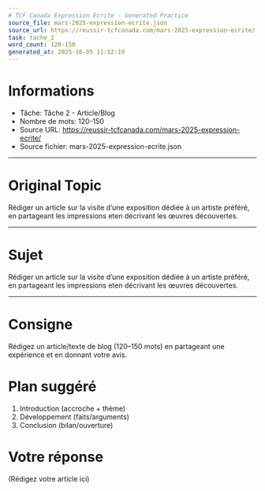 ```yaml
---
# TCF Canada Expression Écrite - Generated Practice
source_file: mars-2025-expression-ecrite.json
source_url: https://reussir-tcfcanada.com/mars-2025-expression-ecrite/
task: tache_2
word_count: 120-150
generated_at: 2025-10-05 11:52:19
---
```


# Informations
- Tâche: Tâche 2 - Article/Blog
- Nombre de mots: 120-150
- Source URL: https://reussir-tcfcanada.com/mars-2025-expression-ecrite/
- Source fichier: mars-2025-expression-ecrite.json

---

# Original Topic
Rédiger un article sur la visite d’une exposition dédiée à un artiste préféré, en partageant les impressions eten décrivant les œuvres découvertes.

---

# Sujet
Rédiger un article sur la visite d’une exposition dédiée à un artiste préféré, en partageant les impressions eten décrivant les œuvres découvertes.

---
# Consigne
Rédigez un article/texte de blog (120–150 mots) en partageant une expérience et en donnant votre avis.

# Plan suggéré
1. Introduction (accroche + thème)
2. Développement (faits/arguments)
3. Conclusion (bilan/ouverture)

# Votre réponse
(Rédigez votre article ici)
